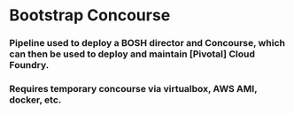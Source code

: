 # Bootstrap Concourse

### Pipeline used to deploy a BOSH director and Concourse, which can then be used to deploy and maintain [Pivotal] Cloud Foundry. 

### Requires temporary concourse via virtualbox, AWS AMI, docker, etc. 
